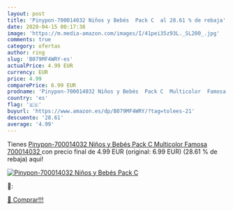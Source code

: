 ```yaml
---
layout: post
title: 'Pinypon-700014032 Niños y Bebés  Pack C  al 28.61 % de rebaja'
date: 2020-04-15 00:17:38
image: 'https://m.media-amazon.com/images/I/41pei35z93L._SL200_.jpg'
comments: true
category: ofertas
author: ring
slug: 'B079MF4WRY-es'
actualPrice: 4.99 EUR
currency: EUR
price: 4.99
comparePrice: 6.99 EUR
prodname: 'Pinypon-700014032 Niños y Bebés  Pack C  Multicolor  Famosa 700014032 '
country: 'es'
flag: '🇪🇸'
buyurl: 'https://www.amazon.es/dp/B079MF4WRY/?tag=tolees-21'
descuento: '28.61'
average: '4.99'
---
```


Tienes [Pinypon-700014032 Niños y Bebés  Pack C  Multicolor  Famosa 700014032 ](https://www.amazon.es/dp/B079MF4WRY/?tag=tolees-21) con precio final de  4.99 EUR (original: 6.99 EUR) (28.61 %  de rebaja) aqui!

[![Pinypon-700014032 Niños y Bebés  Pack C ](https://m.media-amazon.com/images/I/41pei35z93L._SL200_.jpg)](https://www.amazon.es/dp/B079MF4WRY/?tag=tolees-21)

🔎:


[🛒 Comprar!!!](https://www.amazon.es/dp/B079MF4WRY/?tag=tolees-21)

